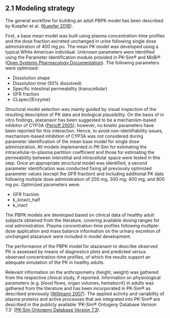## 2.1 Modeling strategy
The general workflow for building an adult PBPK model has been described by Kuepfer et al. ([Kuepfer 2016](../input/references.md)). 

First, a base mean model was built using plasma concentration-time profiles and the dose fraction excreted unchanged in urine following single dose administration of 400 mg po. The mean PK model was developed using a typical White American individual. Unknown parameters were identified using the Parameter Identification module provided in PK-Sim® and MoBi® ([Open Systems Pharmacology Documentation](../input/references.md)). The following parameters were optimized:

- Dissolution shape
- Dissolution time (50% dissolved)
- Specific intestinal permeability (transcellular)
- GFR fraction
- CLspec/[Enzyme]

Structural model selection was mainly guided by visual inspection of the resulting description of PK data and biological plausibility. On the basis of in vitro findings, atazanavir has been suggested to be a mechanism-based inhibitor of CYP3A ([Perloff 2005](../input/references.md)); however, no kinetic parameters have been reported for this interaction. Hence, to avoid non-identifiability issues, mechanism-based inhibition of CYP3A was not considered during parameter identification of the mean base model for single dose administration. All models implemented in PK-Sim for estimating the intracellular-to-plasma partition coefficient and those for estimating the permeability between interstitial and intracellular space were tested in this step. Once an appropriate structural model was identified, a second parameter identification was conducted fixing all previously optimized parameter values (except the GFR fraction) and including additional PK data following multiple dose administration of 200 mg, 300 mg, 400 mg, and 800 mg po. Optimized parameters were:

- GFR fraction
- k_kinact_half
- k_inact

The PBPK models are developed based on clinical data of healthy adult subjects obtained from the literature, covering available dosing ranges for oral administration. Plasma concentration-time profiles following multiple-dose application and mass balance information on the urinary excretion of unchanged atazanavir were included in model development. 

The performance of the PBPK model for atazanavir to describe observed PK is assessed by means of diagnostics plots and predicted versus observed concentration-time profiles, of which the results support an adequate simulation of the PK in healthy adults.

Relevant information on the anthropometry (height, weight) was gathered from the respective clinical study, if reported. Information on physiological parameters (e.g. blood flows, organ volumes, hematocrit) in adults was gathered from the literature and has been incorporated in PK-Sim® as described previously ([Willmann 2007](../input/references.md)). The  applied activity and variability of plasma proteins and active processes that are integrated into PK-Sim® are described in the publicly available ‘PK-Sim® Ontogeny Database Version 7.3' ([PK-Sim Ontogeny Database Version 7.3](../input/references.md)).






